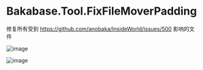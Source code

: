 # Bakabase.Tool.FixFileMoverPadding
修复所有受到 https://github.com/anobaka/InsideWorld/issues/500 影响的文件

![image](https://github.com/anobaka/Bakabase.Tool.FixFileMoverPadding/assets/2888789/60be5d47-c585-458e-b76e-c2a724445163)

![image](https://github.com/anobaka/Bakabase.Tool.FixFileMoverPadding/assets/2888789/1d64136b-4be5-4aac-a216-066e7773b86e)
